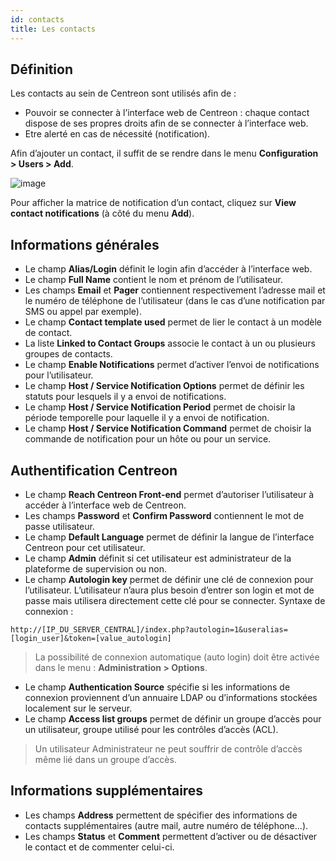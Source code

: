 ```yaml
---
id: contacts
title: Les contacts
---
```


## Définition

Les contacts au sein de Centreon sont utilisés afin de :

* Pouvoir se connecter à l’interface web de Centreon : chaque contact dispose de ses propres droits afin de se
  connecter à l’interface web.
* Etre alerté en cas de nécessité (notification).

Afin d’ajouter un contact, il suffit de se rendre dans le menu **Configuration > Users > Add**.

![image](assets/configuration/06useradd.png)

Pour afficher la matrice de notification d’un contact, cliquez sur **View contact notifications** (à côté du menu
**Add**).

## Informations générales

* Le champ **Alias/Login** définit le login afin d’accéder à l’interface web.
* Le champ **Full Name** contient le nom et prénom de l’utilisateur.
* Les champs **Email** et **Pager** contiennent respectivement l’adresse mail et le numéro de téléphone de l’utilisateur
  (dans le cas d’une notification par SMS ou appel par exemple).
* Le champ **Contact template used** permet de lier le contact à un modèle de contact.
* La liste **Linked to Contact Groups** associe le contact à un ou plusieurs groupes de contacts.
* Le champ **Enable Notifications** permet d’activer l’envoi de notifications pour l’utilisateur.
* Le champ **Host / Service Notification Options** permet de définir les statuts pour lesquels il y a envoi de
  notifications.
* Le champ **Host / Service Notification Period** permet de choisir la période temporelle pour laquelle il y a envoi de
  notification.
* Le champ **Host / Service Notification Command** permet de choisir la commande de notification pour un hôte ou pour
  un service.

## Authentification Centreon
 
* Le champ **Reach Centreon Front-end** permet d’autoriser l’utilisateur à accéder à l’interface web de Centreon.
* Les champs **Password** et **Confirm Password** contiennent le mot de passe utilisateur.
* Le champ **Default Language** permet de définir la langue de l’interface Centreon pour cet utilisateur.
* Le champ **Admin** définit si cet utilisateur est administrateur de la plateforme de supervision ou non.
* Le champ **Autologin key** permet de définir une clé de connexion pour l’utilisateur. L’utilisateur n’aura plus
  besoin d’entrer son login et mot de passe mais utilisera directement cette clé pour se connecter. Syntaxe de connexion :

```url
http://[IP_DU_SERVER_CENTRAL]/index.php?autologin=1&useralias=[login_user]&token=[value_autologin]
```

> La possibilité de connexion automatique (auto login) doit être activée dans le menu : **Administration > Options**.

* Le champ **Authentication Source** spécifie si les informations de connexion proviennent d’un annuaire LDAP ou
  d’informations stockées localement sur le serveur.
* Le champ **Access list groups** permet de définir un groupe d’accès pour un utilisateur, groupe utilisé pour les
  contrôles d’accès (ACL).

> Un utilisateur Administrateur ne peut souffrir de contrôle d’accès même lié dans un groupe d’accès.

## Informations supplémentaires

* Les champs **Address** permettent de spécifier des informations de contacts supplémentaires (autre mail, autre numéro
  de téléphone...).
* Les champs **Status** et **Comment** permettent d’activer ou de désactiver le contact et de commenter celui-ci.
